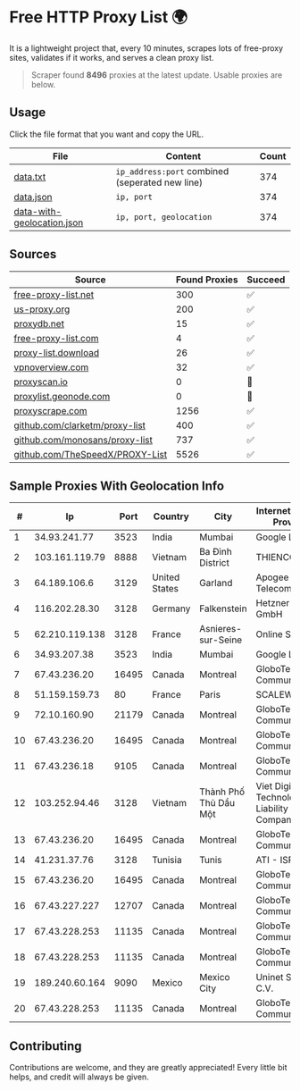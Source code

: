 
# Free HTTP Proxy List 🌍

It is a lightweight project that, every 10 minutes, scrapes lots of free-proxy sites, validates if it works, and serves a clean proxy list.


> Scraper found **8496** proxies at the latest update. Usable proxies are below.

## Usage

Click the file format that you want and copy the URL.


|File|Content|Count|
|----|-------|-----|
|[data.txt](https://raw.githubusercontent.com/themiralay/Proxy-List-World/master/data.txt)|`ip_address:port` combined (seperated new line)|374|
|[data.json](https://raw.githubusercontent.com/themiralay/Proxy-List-World/master/data.json)|`ip, port`|374|
|[data-with-geolocation.json](https://raw.githubusercontent.com/themiralay/Proxy-List-World/master/data-with-geolocation.json)|`ip, port, geolocation`|374|

## Sources

|Source|Found Proxies|Succeed|
|------|-------------|-------|
|[free-proxy-list.net](https://free-proxy-list.net)|300|✅|
|[us-proxy.org](https://www.us-proxy.org)|200|✅|
|[proxydb.net](http://proxydb.net)|15|✅|
|[free-proxy-list.com](https://free-proxy-list.com/?page=&port=&type%5B%5D=http&type%5B%5D=https&up_time=0&search=Search)|4|✅|
|[proxy-list.download](https://www.proxy-list.download/HTTP)|26|✅|
|[vpnoverview.com](https://vpnoverview.com/privacy/anonymous-browsing/free-proxy-servers)|32|✅|
|[proxyscan.io](https://www.proxyscan.io)|0|🚫|
|[proxylist.geonode.com](https://proxylist.geonode.com/api/proxy-list?limit=300&page=1&sort_by=lastChecked&sort_type=desc&protocols=http,https)|0|🚫|
|[proxyscrape.com](https://api.proxyscrape.com/v2/?request=displayproxies&protocol=http&timeout=10000&country=all&ssl=all&anonymity=all)|1256|✅|
|[github.com/clarketm/proxy-list](https://raw.githubusercontent.com/clarketm/proxy-list/master/proxy-list-raw.txt)|400|✅|
|[github.com/monosans/proxy-list](https://raw.githubusercontent.com/monosans/proxy-list/main/proxies/http.txt)|737|✅|
|[github.com/TheSpeedX/PROXY-List](https://raw.githubusercontent.com/TheSpeedX/PROXY-List/master/http.txt)|5526|✅|


## Sample Proxies With Geolocation Info

|#|Ip|Port|Country|City|Internet Service Provider|
|-|--|----|-------|----|-------------------------|
|1|34.93.241.77|3523|India|Mumbai|Google LLC|
|2|103.161.119.79|8888|Vietnam|Ba Đình District|THIENCO|
|3|64.189.106.6|3129|United States|Garland|Apogee Telecom Inc.|
|4|116.202.28.30|3128|Germany|Falkenstein|Hetzner Online GmbH|
|5|62.210.119.138|3128|France|Asnieres-sur-Seine|Online S.A.S.|
|6|34.93.207.38|3523|India|Mumbai|Google LLC|
|7|67.43.236.20|16495|Canada|Montreal|GloboTech Communications|
|8|51.159.159.73|80|France|Paris|SCALEWAY|
|9|72.10.160.90|21179|Canada|Montreal|GloboTech Communications|
|10|67.43.236.20|16495|Canada|Montreal|GloboTech Communications|
|11|67.43.236.18|9105|Canada|Montreal|GloboTech Communications|
|12|103.252.94.46|3128|Vietnam|Thành Phố Thủ Dầu Một|Viet Digital Technology Liability Company|
|13|67.43.236.20|16495|Canada|Montreal|GloboTech Communications|
|14|41.231.37.76|3128|Tunisia|Tunis|ATI - ISP|
|15|67.43.236.20|16495|Canada|Montreal|GloboTech Communications|
|16|67.43.227.227|12707|Canada|Montreal|GloboTech Communications|
|17|67.43.228.253|11135|Canada|Montreal|GloboTech Communications|
|18|67.43.228.253|11135|Canada|Montreal|GloboTech Communications|
|19|189.240.60.164|9090|Mexico|Mexico City|Uninet S.A. de C.V.|
|20|67.43.228.253|11135|Canada|Montreal|GloboTech Communications|



## Contributing

Contributions are welcome, and they are greatly appreciated! Every
little bit helps, and credit will always be given.

